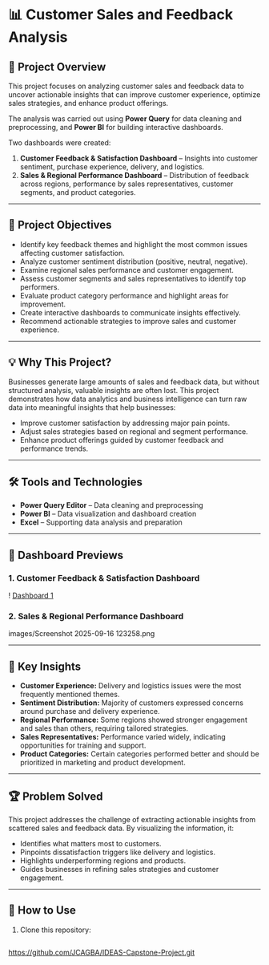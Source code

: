 # 📊 Customer Sales and Feedback Analysis

## 📌 Project Overview
This project focuses on analyzing customer sales and feedback data to uncover actionable insights that can improve customer experience, optimize sales strategies, and enhance product offerings.  

The analysis was carried out using **Power Query** for data cleaning and preprocessing, and **Power BI** for building interactive dashboards.  

Two dashboards were created:
1. **Customer Feedback & Satisfaction Dashboard** – Insights into customer sentiment, purchase experience, delivery, and logistics.  
2. **Sales & Regional Performance Dashboard** – Distribution of feedback across regions, performance by sales representatives, customer segments, and product categories.  

---

## 🎯 Project Objectives
- Identify key feedback themes and highlight the most common issues affecting customer satisfaction.  
- Analyze customer sentiment distribution (positive, neutral, negative).  
- Examine regional sales performance and customer engagement.  
- Assess customer segments and sales representatives to identify top performers.  
- Evaluate product category performance and highlight areas for improvement.  
- Create interactive dashboards to communicate insights effectively.  
- Recommend actionable strategies to improve sales and customer experience.  

---

## 💡 Why This Project?
Businesses generate large amounts of sales and feedback data, but without structured analysis, valuable insights are often lost. This project demonstrates how data analytics and business intelligence can turn raw data into meaningful insights that help businesses:  
- Improve customer satisfaction by addressing major pain points.  
- Adjust sales strategies based on regional and segment performance.  
- Enhance product offerings guided by customer feedback and performance trends.  

---

## 🛠️ Tools and Technologies
- **Power Query Editor** – Data cleaning and preprocessing  
- **Power BI** – Data visualization and dashboard creation  
- **Excel** – Supporting data analysis and preparation  

---

## 📸 Dashboard Previews
### 1. Customer Feedback & Satisfaction Dashboard  
! [Dashboard 1](https://github.com/JCAGBA/IDEAS-Capstone-Project/blob/main/images/Screenshot%202025-09-16%20123258.png?raw=true)

### 2. Sales & Regional Performance Dashboard  
images/Screenshot 2025-09-16 123258.png  

---

## 🚀 Key Insights
- **Customer Experience:** Delivery and logistics issues were the most frequently mentioned themes.  
- **Sentiment Distribution:** Majority of customers expressed concerns around purchase and delivery experience.  
- **Regional Performance:** Some regions showed stronger engagement and sales than others, requiring tailored strategies.  
- **Sales Representatives:** Performance varied widely, indicating opportunities for training and support.  
- **Product Categories:** Certain categories performed better and should be prioritized in marketing and product development.  

---

## 🏆 Problem Solved
This project addresses the challenge of extracting actionable insights from scattered sales and feedback data. By visualizing the information, it:  
- Identifies what matters most to customers.  
- Pinpoints dissatisfaction triggers like delivery and logistics.  
- Highlights underperforming regions and products.  
- Guides businesses in refining sales strategies and customer engagement.  

---

## 📌 How to Use
1. Clone this repository:
   ```bash
  https://github.com/JCAGBA/IDEAS-Capstone-Project.git

